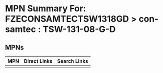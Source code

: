 



# MPN Summary For: FZECONSAMTECTSW1318GD > con-samtec : TSW-131-08-G-D

## MPNs
  

|MPN|Direct Links|Search Links|
| :--- | :--- | :--- |
||||
